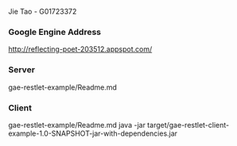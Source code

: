 Jie Tao - G01723372

### Google Engine Address
http://reflecting-poet-203512.appspot.com/

### Server
gae-restlet-example/Readme.md

### Client
gae-restlet-example/Readme.md
java -jar target/gae-restlet-client-example-1.0-SNAPSHOT-jar-with-dependencies.jar
